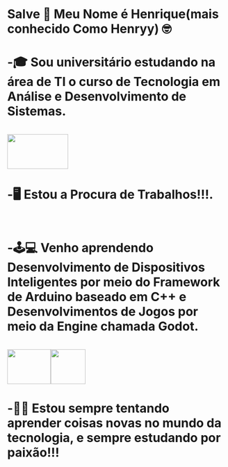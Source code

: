 # Salve 👋 Meu Nome é Henrique(mais conhecido Como Henryy) 🤓

<h1>-🎓 Sou universitário estudando na área de TI o curso de Tecnologia em Análise e Desenvolvimento de Sistemas.</h1><br>
  <img loading="lazy" src="https://images.educamaisbrasil.com.br/content/superior/instituicao/logo/g/senac-pe.png" width="140" height="80"/>

<h1>-🖥️ Estou a Procura de Trabalhos!!!. </h1><br>
  

<h1>-🕹️💻 Venho aprendendo Desenvolvimento de Dispositivos Inteligentes por meio do Framework de Arduino baseado em C++ e Desenvolvimentos de Jogos por meio da Engine chamada Godot. </h1><br>
  <img loading="lazy" src="https://peteletrica.uff.br/wp-content/uploads/sites/509/2022/10/Arduino_Logo.svg_.png" width="100" height="80"/><img loading="lazy" src="https://upload.wikimedia.org/wikipedia/commons/thumb/6/6a/Godot_icon.svg/2048px-Godot_icon.svg.png" width="80" height="80"/>  

<h1>-✍🏻 Estou sempre tentando aprender coisas novas no mundo da tecnologia, e sempre estudando por paixão!!!</h1>
<!--
**otsuki1153/otsuki1153** is a ✨ _special_ ✨ repository because its `README.md` (this file) appears on your GitHub profile.

Here are some ideas to get you started:

- 🔭 I’m currently working on ...
- 🌱 I’m currently learning ...
- 👯 I’m looking to collaborate on ...
- 🤔 I’m looking for help with ...
- 💬 Ask me about ...
- 📫 How to reach me: ...
- 😄 Pronouns: ...
- ⚡ Fun fact: ...
-->
